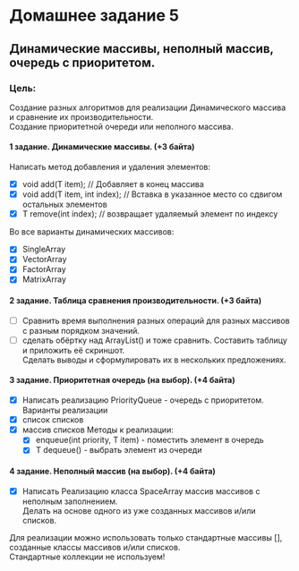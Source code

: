 # Домашнее задание 5

## Динамические массивы, неполный массив, очередь с приоритетом.

### Цель:

Создание разных алгоритмов для реализации Динамического массива и сравнение их производительности. <br>
Создание приоритетной очереди или неполного массива.

#### 1 задание. Динамические массивы.  (+3 байта)

Написать метод добавления и удаления элементов:

- [x] void add(T item); // Добавляет в конец массива
- [x] void add(T item, int index); // Вставка в указанное место со сдвигом остальных элементов
- [x] T remove(int index); // возвращает удаляемый элемент по индексу <br>

Во все варианты динамических массивов:

- [x] SingleArray
- [x] VectorArray
- [x] FactorArray
- [x] MatrixArray

#### 2 задание. Таблица сравнения производительности. (+3 байта)

- [ ] Сравнить время выполнения разных операций для разных массивов с разным порядком значений.
- [ ] сделать обёртку над ArrayList() и тоже сравнить. Составить таблицу и приложить её скриншот. <br>
  Сделать выводы и сформулировать их в нескольких предложениях.

#### 3 задание. Приоритетная очередь (на выбор).  (+4 байта)

- [x] Написать реализацию PriorityQueue - очередь с приоритетом. <br>
  Варианты реализации
- [x] список списков
- [x] массив списков Методы к реализации:
    - [x] enqueue(int priority, T item) - поместить элемент в очередь
    - [x] T dequeue() - выбрать элемент из очереди

#### 4 задание. Неполный массив (на выбор).  (+4 байта)

- [x] Написать Реализацию класса SpaceArray массив массивов с неполным заполнением. <br>
  Делать на основе одного из уже созданных массивов и/или списков.

Для реализации можно использовать только стандартные массивы [], созданные классы массивов и/или списков.<br>
Стандартные коллекции не используем!